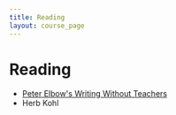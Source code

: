 ```yaml
---
title: Reading
layout: course_page
---
```

# Reading

- [Peter Elbow's Writing Without Teachers](http://nzr.mvnu.edu/faculty/trearick/english/rearick/exposwrt/Elbow%20Learning%20Without%20Writing%20Teachers.pdf)
- Herb Kohl
